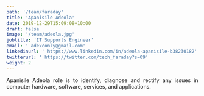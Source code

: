 ```yaml
---
path: '/team/faraday'
title: 'Apanisile Adeola'
date: 2019-12-29T15:09:08+10:00
draft: false
image: '/team/adeola.jpg'
jobtitle: 'IT Supports Engineer'
email: ' adexconly@gmail.com'
linkedinurl: ' https://www.linkedin.com/in/adeola-apanisile-b38230182'
twitterurl: ' https://twitter.com/tech_faraday?s=09'
weight: 2
---
```


<p style='text-align: justify'>
    Apanisile Adeola role is to identify, diagnose and rectify any issues in computer hardware, software, services, and applications.
</p>
